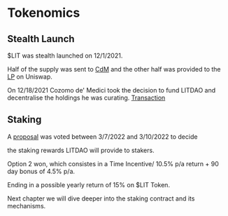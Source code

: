 # Tokenomics

## Stealth Launch

$LIT was stealth launched on 12/1/2021. 

Half of the supply was sent to [CdM](https://twitter.com/CozomoMedici) and the other half was provided to the [LP](https://info.uniswap.org/#/pools/0x86347ace0fbf4e408c0183622e9c063ca5a2258a) on Uniswap.

On 12/18/2021 Cozomo de' Medici took the decision to fund LITDAO and decentralise the holdings he was curating. [Transaction](https://etherscan.io/tx/0x9d8ec9ef552920697ed6e26c0df5c6235c15ad6dee2806d363be469b0ca979d4)

## Staking

A [proposal](https://snapshot.org/#/litdaowtf.eth/proposal/0x593e812949f4ba0daff621224bc12af4ed5281b7db203e658d8b563eb01201bb) was voted between 3/7/2022 and 3/10/2022 to decide 

the staking rewards LITDAO will provide to stakers. 

Option 2 won, which consistes in a Time Incentive/ 10.5% p/a return + 90 day bonus of 4.5% p/a.

Ending in a possible yearly return of 15% on $LIT Token.

Next chapter we will dive deeper into the staking contract and its mechanisms.